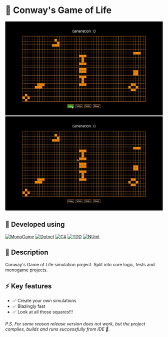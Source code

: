 # 🧬 **Conway's Game of Life**

<img src="ConwayLife.PC\demo_1.gif" height="300">
<img src="ConwayLife.PC\demo_2.gif" height="300">

## 🔧 Developed using ##
[![MonoGame](https://img.shields.io/badge/MonoGame-black?style=for-the-badge&logo=monogame&logoColor=black&labelColor=orange)](#)
[![Dotnet](https://img.shields.io/badge/dotnet-black?style=for-the-badge&logo=dotnet&logoColor=black&labelColor=orange)](#)
[![C#](https://img.shields.io/badge/CSharp-black?style=for-the-badge&logo=csharp&logoColor=black&labelColor=orange)](#)
[![TDD](https://img.shields.io/badge/TDD-black?style=for-the-badge&logo=&logoColor=black&labelColor=orange)](#)
[![NUnit](https://img.shields.io/badge/NUnit-black?style=for-the-badge&logo=&logoColor=black&labelColor=orange)](#)

## 📃 Description
Conway's Game of Life simulation project. Split into core logic, tests and monogame projects.

## ⚡ Key features
- ✅ Create your own simulations
- ✅ Blazingly fast
- ✅ Look at all those squares!!!

###### P.S. For some reason release version does not work, but the project compiles, builds and runs successfully from IDE 🤷.